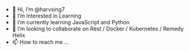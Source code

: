 - 👋 Hi, I’m @harvsing7
- 👀 I’m interested in Learning
- 🌱 I’m currently learning JavaScript and Python
- 💞️ I’m looking to collaborate on Rest / Docker / Kubernetes / Remedy Helix
- 📫 How to reach me ...

<!---
harvsing7/harvsing7 is a ✨ special ✨ repository because its `README.md` (this file) appears on your GitHub profile.
You can click the Preview link to take a look at your changes.
--->
